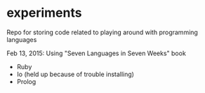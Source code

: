 # experiments
Repo for storing code related to playing around with programming languages

Feb 13, 2015: Using "Seven Languages in Seven Weeks" book


* Ruby
* Io (held up because of trouble installing)
* Prolog
